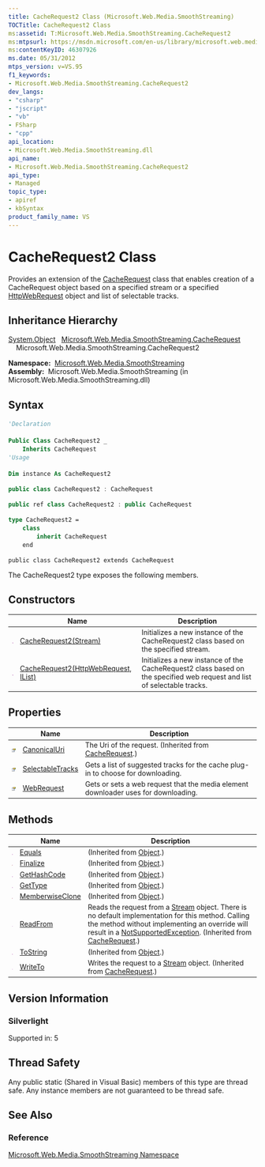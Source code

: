 ```yaml
---
title: CacheRequest2 Class (Microsoft.Web.Media.SmoothStreaming)
TOCTitle: CacheRequest2 Class
ms:assetid: T:Microsoft.Web.Media.SmoothStreaming.CacheRequest2
ms:mtpsurl: https://msdn.microsoft.com/en-us/library/microsoft.web.media.smoothstreaming.cacherequest2(v=VS.95)
ms:contentKeyID: 46307926
ms.date: 05/31/2012
mtps_version: v=VS.95
f1_keywords:
- Microsoft.Web.Media.SmoothStreaming.CacheRequest2
dev_langs:
- "csharp"
- "jscript"
- "vb"
- FSharp
- "cpp"
api_location:
- Microsoft.Web.Media.SmoothStreaming.dll
api_name:
- Microsoft.Web.Media.SmoothStreaming.CacheRequest2
api_type:
- Managed
topic_type:
- apiref
- kbSyntax
product_family_name: VS
---
```


# CacheRequest2 Class

Provides an extension of the [CacheRequest](cacherequest-class-microsoft-web-media-smoothstreaming_1.md) class that enables creation of a CacheRequest object based on a specified stream or a specified [HttpWebRequest](https://msdn.microsoft.com/library/8y7x3zz2\(v=vs.95\)) object and list of selectable tracks.

## Inheritance Hierarchy

 [System.Object](https://msdn.microsoft.com/library/e5kfa45b\(v=vs.95\))  
  [Microsoft.Web.Media.SmoothStreaming.CacheRequest](cacherequest-class-microsoft-web-media-smoothstreaming_1.md)  
    Microsoft.Web.Media.SmoothStreaming.CacheRequest2  

**Namespace:**  [Microsoft.Web.Media.SmoothStreaming](microsoft-web-media-smoothstreaming-namespace_1.md)  
**Assembly:**  Microsoft.Web.Media.SmoothStreaming (in Microsoft.Web.Media.SmoothStreaming.dll)

## Syntax

```vb
'Declaration

Public Class CacheRequest2 _
    Inherits CacheRequest
'Usage

Dim instance As CacheRequest2
```

```csharp
public class CacheRequest2 : CacheRequest
```

```cpp
public ref class CacheRequest2 : public CacheRequest
```

``` fsharp
type CacheRequest2 =  
    class
        inherit CacheRequest
    end
```

```jscript
public class CacheRequest2 extends CacheRequest
```

The CacheRequest2 type exposes the following members.

## Constructors

||Name|Description|
|--- |--- |--- |
|![Public method](images/Ff728153.pubmethod(en-us,VS.90).gif "Public method")|[CacheRequest2(Stream)](cacherequest2-constructor-stream-microsoft-web-media-smoothstreaming.md)|Initializes a new instance of the CacheRequest2 class based on the specified stream.|
|![Public method](images/Ff728153.pubmethod(en-us,VS.90).gif "Public method")|[CacheRequest2(HttpWebRequest, IList<TrackInfo>)](cacherequest2-constructor-httpwebrequest-ilist-trackinfo-microsoft-web-media-smoothstreaming.md)|Initializes a new instance of the CacheRequest2 class based on the specified web request and list of selectable tracks.|


## Properties

||Name|Description|
|--- |--- |--- |
|![Public property](images/Ff728140.pubproperty(en-us,VS.90).gif "Public property")|[CanonicalUri](cacherequest-canonicaluri-property-microsoft-web-media-smoothstreaming_1.md)|The Uri of the request. (Inherited from [CacheRequest](cacherequest-class-microsoft-web-media-smoothstreaming_1.md).)|
|![Public property](images/Ff728140.pubproperty(en-us,VS.90).gif "Public property")|[SelectableTracks](cacherequest2-selectabletracks-property-microsoft-web-media-smoothstreaming.md)|Gets a list of suggested tracks for the cache plug-in to choose for downloading.|
|![Public property](images/Ff728140.pubproperty(en-us,VS.90).gif "Public property")|[WebRequest](cacherequest2-webrequest-property-microsoft-web-media-smoothstreaming.md)|Gets or sets a web request that the media element downloader uses for downloading.|

## Methods

||Name|Description|
|--- |--- |--- |
|![Public method](images/Ff728153.pubmethod(en-us,VS.90).gif "Public method")|[Equals](https://msdn.microsoft.com/library/bsc2ak47(v=vs.95))|(Inherited from [Object](https://msdn.microsoft.com/library/e5kfa45b(v=vs.95)).)|
|![Protected method](images/Ff728153.protmethod(en-us,VS.90).gif "Protected method")|[Finalize](https://msdn.microsoft.com/library/4k87zsw7(v=vs.95))|(Inherited from [Object](https://msdn.microsoft.com/library/e5kfa45b(v=vs.95)).)|
|![Public method](images/Ff728153.pubmethod(en-us,VS.90).gif "Public method")|[GetHashCode](https://msdn.microsoft.com/library/zdee4b3y(v=vs.95))|(Inherited from [Object](https://msdn.microsoft.com/library/e5kfa45b(v=vs.95)).)|
|![Public method](images/Ff728153.pubmethod(en-us,VS.90).gif "Public method")|[GetType](https://msdn.microsoft.com/library/dfwy45w9(v=vs.95))|(Inherited from [Object](https://msdn.microsoft.com/library/e5kfa45b(v=vs.95)).)|
|![Protected method](images/Ff728153.protmethod(en-us,VS.90).gif "Protected method")|[MemberwiseClone](https://msdn.microsoft.com/library/57ctke0a(v=vs.95))|(Inherited from [Object](https://msdn.microsoft.com/library/e5kfa45b(v=vs.95)).)|
|![Public method](images/Ff728153.pubmethod(en-us,VS.90).gif "Public method")|[ReadFrom](cacherequest-readfrom-method-microsoft-web-media-smoothstreaming_1.md)|Reads the request from a [Stream](https://msdn.microsoft.com/library/8f86tw9e(v=vs.95)) object. There is no default implementation for this method. Calling the method without implementing an override will result in a [NotSupportedException](https://msdn.microsoft.com/library/8a7a4e64(v=vs.95)). (Inherited from [CacheRequest](cacherequest-class-microsoft-web-media-smoothstreaming_1.md).)|
|![Public method](images/Ff728153.pubmethod(en-us,VS.90).gif "Public method")|[ToString](https://msdn.microsoft.com/library/7bxwbwt2(v=vs.95))|(Inherited from [Object](https://msdn.microsoft.com/library/e5kfa45b(v=vs.95)).)|
|![Public method](images/Ff728153.pubmethod(en-us,VS.90).gif "Public method")|[WriteTo](cacherequest-writeto-method-microsoft-web-media-smoothstreaming_1.md)|Writes the request to a [Stream](https://msdn.microsoft.com/library/8f86tw9e(v=vs.95)) object. (Inherited from [CacheRequest](cacherequest-class-microsoft-web-media-smoothstreaming_1.md).)|


## Version Information

### Silverlight

Supported in: 5  

## Thread Safety

Any public static (Shared in Visual Basic) members of this type are thread safe. Any instance members are not guaranteed to be thread safe.

## See Also

### Reference

[Microsoft.Web.Media.SmoothStreaming Namespace](microsoft-web-media-smoothstreaming-namespace_1.md)

